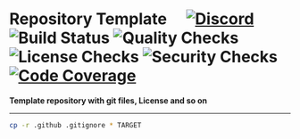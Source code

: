 # Repository Template&emsp; [![Discord]][discord-invite] ![Build Status] ![Quality Checks] ![License Checks] ![Security Checks] [![Code Coverage]][codecov.io]

[build status]: https://github.com/tremor-rs/repo-template/workflows/Tests/badge.svg
[quality checks]: https://github.com/tremor-rs/repo-template/workflows/Checks/badge.svg
[license checks]: https://github.com/tremor-rs/repo-template/workflows/License%20audit/badge.svg
[security checks]: https://github.com/tremor-rs/repo-template/workflows/Security%20audit/badge.svg
[code coverage]: https://codecov.io/gh/tremor-rs/repo-template/branch/main/graph/badge.svg
[codecov.io]: https://codecov.io/gh/tremor-rs/repo-template
[discord]: https://img.shields.io/discord/752801695066488843.svg?label=&logo=discord&logoColor=ffffff&color=7389D8&labelColor=6A7EC2
[discord-invite]: https://bit.ly/tremor-discord

**Template repository with git files, License and so on**

---

```bash
cp -r .github .gitignore * TARGET
```
